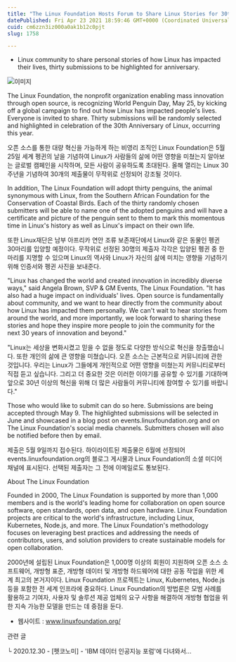 ```yaml
---
title: "The Linux Foundation Hosts Forum to Share Linux Stories for 30th Anniversary"
datePublished: Fri Apr 23 2021 18:59:46 GMT+0000 (Coordinated Universal Time)
cuid: cm6zzn3iz000a0ak1b12c0pjt
slug: 1758

---
```



- Linux community to share personal stories of how Linux has impacted their lives, thirty submissions to be highlighted for anniversary.

![이미지](https://cdn.hashnode.com/res/hashnode/image/upload/v1739248483278/754a341f-2a54-4cdc-ace3-849df3449ffc.jpeg)

The Linux Foundation, the nonprofit organization enabling mass innovation through open source, is recognizing World Penguin Day, May 25, by kicking off a global campaign to find out how Linux has impacted people's lives. Everyone is invited to share. Thirty submissions will be randomly selected and highlighted in celebration of the 30th Anniversary of Linux, occurring this year.

오픈 소스를 통한 대량 혁신을 가능하게 하는 비영리 조직인 Linux Foundation은 5월 25일 세계 펭귄의 날을 기념하여 Linux가 사람들의 삶에 어떤 영향을 미쳤는지 알아보는 글로벌 캠페인을 시작하며, 모든 사람이 공유하도록 초대된다. 올해 열리는 Linux 30주년을 기념하여 30개의 제출물이 무작위로 선정되어 강조될 것이다.

In addition, The Linux Foundation will adopt thirty penguins, the animal synonymous with Linux, from the Southern African Foundation for the Conservation of Coastal Birds. Each of the thirty randomly chosen submitters will be able to name one of the adopted penguins and will have a certificate and picture of the penguin sent to them to mark this momentous time in Linux's history as well as Linux's impact on their own life.

또한 Linux재단은 남부 아프리카 연안 조류 보존재단에서 Linux와 같은 동물인 펭귄 30마리를 입양할 예정이다. 무작위로 선정된 30명의 제출자 각각은 입양된 펭귄 중 한 마리를 지명할 수 있으며 Linux의 역사와 Linux가 자신의 삶에 미치는 영향을 기념하기 위해 인증서와 펭귄 사진을 보내준다.

"Linux has changed the world and created innovation in incredibly diverse ways," said Angela Brown, SVP & GM Events, The Linux Foundation. "It has also had a huge impact on individuals' lives. Open source is fundamentally about community, and we want to hear directly from the community about how Linux has impacted them personally. We can't wait to hear stories from around the world, and more importantly, we look forward to sharing these stories and hope they inspire more people to join the community for the next 30 years of innovation and beyond."

"Linux는 세상을 변화시켰고 믿을 수 없을 정도로 다양한 방식으로 혁신을 창출했습니다. 또한 개인의 삶에 큰 영향을 미쳤습니다. 오픈 소스는 근본적으로 커뮤니티에 관한 것입니다. 우리는 Linux가 그들에게 개인적으로 어떤 영향을 미쳤는지 커뮤니티로부터 직접 듣고 싶습니다. 그리고 더 중요한 것은 이러한 이야기를 공유할 수 있기를 기대하며 앞으로 30년 이상의 혁신을 위해 더 많은 사람들이 커뮤니티에 참여할 수 있기를 바랍니다."

Those who would like to submit can do so here. Submissions are being accepted through May 9. The highlighted submissions will be selected in June and showcased in a blog post on events.linuxfoundation.org and on The Linux Foundation's social media channels. Submitters chosen will also be notified before then by email.

제출은 5월 9일까지 접수된다. 하이라이트된 제출물은 6월에 선정되어 events.linuxfoundation.org의 블로그 게시물과 Linux Foundation의 소셜 미디어 채널에 표시된다. 선택된 제출자는 그 전에 이메일로도 통보된다.

About The Linux Foundation

Founded in 2000, The Linux Foundation is supported by more than 1,000 members and is the world's leading home for collaboration on open source software, open standards, open data, and open hardware. Linux Foundation projects are critical to the world's infrastructure, including Linux, Kubernetes, Node.js, and more. The Linux Foundation's methodology focuses on leveraging best practices and addressing the needs of contributors, users, and solution providers to create sustainable models for open collaboration.

2000년에 설립된 Linux Foundation은 1,000명 이상의 회원이 지원하며 오픈 소스 소프트웨어, 개방형 표준, 개방형 데이터 및 개방형 하드웨어에 대한 공동 작업을 위한 세계 최고의 본거지이다. Linux Foundation 프로젝트는 Linux, Kubernetes, Node.js 등을 포함한 전 세계 인프라에 중요하다. Linux Foundation의 방법론은 모범 사례를 활용하고 기여자, 사용자 및 솔루션 제공 업체의 요구 사항을 해결하여 개방형 협업을 위한 지속 가능한 모델을 만드는 데 중점을 둔다.

- 웹사이트 : www.linuxfoundation.org/

관련 글

└ 2020.12.30 - [펫코노미] - 'IBM 데이터 인공지능 포럼'에 다녀와서...